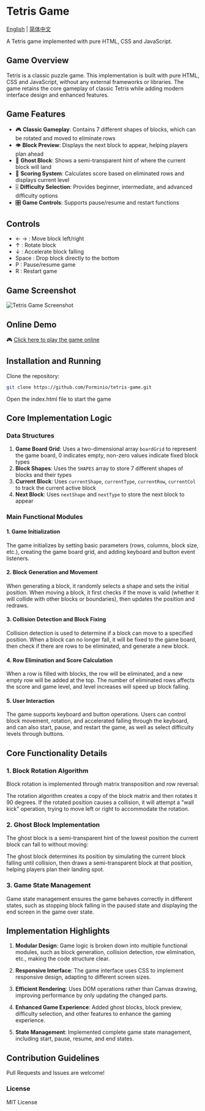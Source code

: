 # Tetris Game

[English](README.md) | [简体中文](README.zh-CN.md)

A Tetris game implemented with pure HTML, CSS and JavaScript.

## Game Overview
Tetris is a classic puzzle game. This implementation is built with pure HTML, CSS and JavaScript, without any external frameworks or libraries. The game retains the core gameplay of classic Tetris while adding modern interface design and enhanced features.

## Game Features

- 🎮 **Classic Gameplay**: Contains 7 different shapes of blocks, which can be rotated and moved to eliminate rows
- 👁️ **Block Preview**: Displays the next block to appear, helping players plan ahead
- 👻 **Ghost Block**: Shows a semi-transparent hint of where the current block will land
- 🔢 **Scoring System**: Calculates score based on eliminated rows and displays current level
- 🎚️ **Difficulty Selection**: Provides beginner, intermediate, and advanced difficulty options
- 🎛️ **Game Controls**: Supports pause/resume and restart functions

## Controls

- ← → : Move block left/right
- ↑ : Rotate block
- ↓ : Accelerate block falling
- Space : Drop block directly to the bottom
- P : Pause/resume game
- R : Restart game

## Game Screenshot

![Tetris Game Screenshot](https://cdn.forminio.cn/picx-images-hosting@master/wenzhan/俄罗斯方块截图.2rvd5ud368.webp)

## Online Demo

🎮 [Click here to play the game online](https://blog.forminio.cn/e-luo-si-fang-kuai)

## Installation and Running
Clone the repository:

```bash
git clone https://github.com/Forminio/tetris-game.git
```

Open the index.html file to start the game

## Core Implementation Logic

### Data Structures

1. **Game Board Grid**: Uses a two-dimensional array `boardGrid` to represent the game board, 0 indicates empty, non-zero values indicate fixed block types
2. **Block Shapes**: Uses the `SHAPES` array to store 7 different shapes of blocks and their types
3. **Current Block**: Uses `currentShape`, `currentType`, `currentRow`, `currentCol` to track the current active block
4. **Next Block**: Uses `nextShape` and `nextType` to store the next block to appear

### Main Functional Modules

#### 1. Game Initialization

The game initializes by setting basic parameters (rows, columns, block size, etc.), creating the game board grid, and adding keyboard and button event listeners.

#### 2. Block Generation and Movement

When generating a block, it randomly selects a shape and sets the initial position. When moving a block, it first checks if the move is valid (whether it will collide with other blocks or boundaries), then updates the position and redraws.

#### 3. Collision Detection and Block Fixing

Collision detection is used to determine if a block can move to a specified position. When a block can no longer fall, it will be fixed to the game board, then check if there are rows to be eliminated, and generate a new block.

#### 4. Row Elimination and Score Calculation

When a row is filled with blocks, the row will be eliminated, and a new empty row will be added at the top. The number of eliminated rows affects the score and game level, and level increases will speed up block falling.

#### 5. User Interaction

The game supports keyboard and button operations. Users can control block movement, rotation, and accelerated falling through the keyboard, and can also start, pause, and restart the game, as well as select difficulty levels through buttons.

## Core Functionality Details

### 1. Block Rotation Algorithm

Block rotation is implemented through matrix transposition and row reversal:

The rotation algorithm creates a copy of the block matrix and then rotates it 90 degrees. If the rotated position causes a collision, it will attempt a "wall kick" operation, trying to move left or right to accommodate the rotation.

### 2. Ghost Block Implementation

The ghost block is a semi-transparent hint of the lowest position the current block can fall to without moving:

The ghost block determines its position by simulating the current block falling until collision, then draws a semi-transparent block at that position, helping players plan their landing spot.

### 3. Game State Management

Game state management ensures the game behaves correctly in different states, such as stopping block falling in the paused state and displaying the end screen in the game over state.

## Implementation Highlights

1. **Modular Design**: Game logic is broken down into multiple functional modules, such as block generation, collision detection, row elimination, etc., making the code structure clear.

2. **Responsive Interface**: The game interface uses CSS to implement responsive design, adapting to different screen sizes.

3. **Efficient Rendering**: Uses DOM operations rather than Canvas drawing, improving performance by only updating the changed parts.

4. **Enhanced Game Experience**: Added ghost blocks, block preview, difficulty selection, and other features to enhance the gaming experience.

5. **State Management**: Implemented complete game state management, including start, pause, resume, and end states.

## Contribution Guidelines
Pull Requests and Issues are welcome!

### License
MIT License
